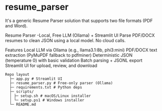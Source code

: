 # resume_parser
It's a generic Resume Parser solution that supports two file formats (PDF and Word).

Resume Parser -Local, Free LLM (Ollama) + Streamlit UI
Parse PDF/DOCX resumes to clean JSON using a local model. No cloud calls.

Features
Local LLM via Ollama (e.g., llama3.1:8b, phi3:mini)
PDF/DOCX text extraction (PyMuPDF fallback to pdfminer)
Deterministic JSON (temperature 0) with basic validation
Batch parsing + JSONL export
Streamlit UI for upload, review, and download
```text
Repo layout
  ├─ app.py # Streamlit UI 
  ├─ resume_parser.py # Free-only parser (Ollama) 
  ├─ requirements.txt # Python deps 
  ├─ scripts/  
  │ ├─ setup.sh # macOS/Linux installer 
  │ └─ setup.ps1 # Windows installer 
  └─ README.md

